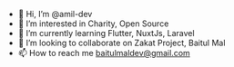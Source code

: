 - 👋 Hi, I’m @amil-dev
- 👀 I’m interested in Charity, Open Source
- 🌱 I’m currently learning Flutter, NuxtJs, Laravel
- 💞️ I’m looking to collaborate on Zakat Project, Baitul Mal
- 📫 How to reach me baitulmaldev@gmail.com

<!---
baitulmal/baitulmal is a ✨ special ✨ repository because its `README.md` (this file) appears on your GitHub profile.
You can click the Preview link to take a look at your changes.
--->
